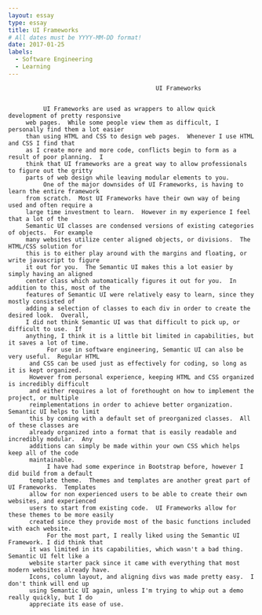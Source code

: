 ```yaml
---
layout: essay
type: essay
title: UI Frameworks
# All dates must be YYYY-MM-DD format!
date: 2017-01-25
labels:
  - Software Engineering
  - Learning
---
```


                                              UI Frameworks

          
              UI Frameworks are used as wrappers to allow quick development of pretty responsive 
         web pages.  While some people view them as difficult, I personally find them a lot easier
         than using HTML and CSS to design web pages.  Whenever I use HTML and CSS I find that 
         as I create more and more code, conflicts begin to form as a result of poor planning.  I
         think that UI frameworks are a great way to allow professionals to figure out the gritty
         parts of web design while leaving modular elements to you.
              One of the major downsides of UI Frameworks, is having to learn the entire framework
         from scratch.  Most UI Frameworks have their own way of being used and often require a 
         large time investment to learn.  However in my experience I feel that a lot of the 
         Semantic UI classes are condensed versions of existing categories of objects.  For example
         many websites utilize center aligned objects, or divisions.  The HTML/CSS solution for 
         this is to either play around with the margins and floating, or write javascript to figure
         it out for you.  The Semantic UI makes this a lot easier by simply having an aligned 
         center class which automatically figures it out for you.  In addition to this, most of the
         features of Semantic UI were relatively easy to learn, since they mostly consisted of 
         adding a selection of classes to each div in order to create the desired look.  Overall,
         I did not think Semantic UI was that difficult to pick up, or difficult to use.  If 
         anything, I think it is a little bit limited in capabilities, but it saves a lot of time.
               For use in software engineering, Semantic UI can also be very useful.  Regular HTML
          and CSS can be used just as effectively for coding, so long as it is kept organized.  
          However from personal experience, keeping HTML and CSS organized is incredibly difficult
          and either requires a lot of forethought on how to implement the project, or multiple
          reimplementations in order to achieve better organization.  Semantic UI helps to limit
          this by coming with a default set of preorganized classes.  All of these classes are 
          already organized into a format that is easily readable and incredibly modular.  Any 
          additions can simply be made within your own CSS which helps keep all of the code 
          maintainable.  
               I have had some experince in Bootstrap before, however I did build from a default
          template theme.  Themes and templates are another great part of UI Frameworks.  Templates
          allow for non experienced users to be able to create their own websites, and experienced
          users to start from existing code.  UI Frameworks allow for these themes to be more easily
          created since they provide most of the basic functions included with each website.
               For the most part, I really liked using the Semantic UI Framework. I did think that 
          it was limited in its capabilities, which wasn't a bad thing.  Semantic UI felt like a
          website starter pack since it came with everything that most modern websites already have.
          Icons, column layout, and aligning divs was made pretty easy.  I don't think will end up 
          using Semantic UI again, unless I'm trying to whip out a demo really quickly, but I do 
          appreciate its ease of use.



